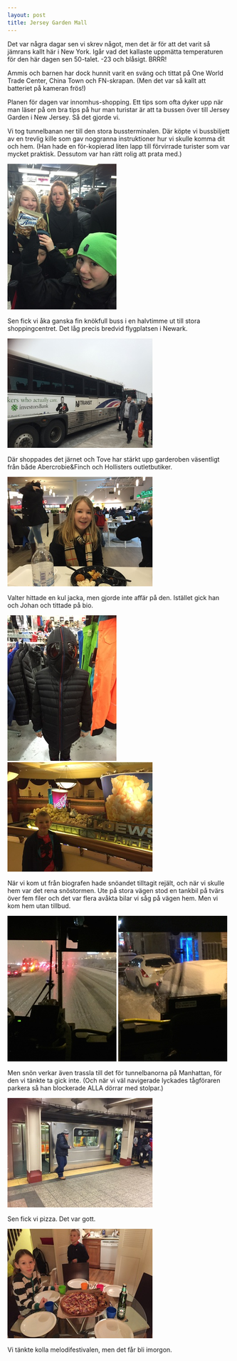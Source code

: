 ```yaml
---
layout: post
title: Jersey Garden Mall
---
```

Det var några dagar sen vi skrev något, men det är för att det varit så jämrans
kallt här i New York. Igår vad det kallaste uppmätta temperaturen för den här
dagen sen 50-talet. -23 och blåsigt. BRRR!

Ammis och barnen har dock hunnit varit en sväng och tittat på One World Trade
Center, China Town och FN-skrapan. (Men det var så kallt att batteriet på
kameran frös!)

Planen för dagen var innomhus-shopping. Ett tips som ofta dyker upp när man
läser på om bra tips på hur man turistar är att ta bussen över till Jersey
Garden i New Jersey. Så det gjorde vi.

Vi tog tunnelbanan ner till den stora bussterminalen. Där köpte vi bussbiljett
av en trevlig kille som gav noggranna instruktioner hur vi skulle komma dit och
hem. (Han hade en för-kopierad liten lapp till förvirrade turister som var
mycket praktisk. Dessutom var han rätt rolig att prata med.)

<a href="/images/2015-02-21/IMG_1871.JPG"><img src="/images/2015-02-21/thumbnails/IMG_1871.JPG" /></a>

Sen fick vi åka ganska fin knökfull buss i en halvtimme ut till stora
shoppingcentret. Det låg precis bredvid flygplatsen i Newark.
 
<a href="/images/2015-02-21/IMG_1875.JPG"><img src="/images/2015-02-21/thumbnails/IMG_1875.JPG" /></a>

Där shoppades det järnet och Tove har stärkt upp garderoben väsentligt från
både Abercrobie&Finch och Hollisters outletbutiker.

<a href="/images/2015-02-21/IMG_1877.JPG"><img src="/images/2015-02-21/thumbnails/IMG_1877.JPG" /></a>

Valter hittade en kul jacka, men gjorde inte affär på den. Istället gick han
och Johan och tittade på bio.

<a href="/images/2015-02-21/IMG_1880.JPG"><img src="/images/2015-02-21/thumbnails/IMG_1880.JPG" /></a>
<a href="/images/2015-02-21/IMG_1882.JPG"><img src="/images/2015-02-21/thumbnails/IMG_1882.JPG" /></a>

När vi kom ut från biografen hade snöandet tilltagit rejält, och när vi skulle
hem var det rena snöstormen. Ute på stora vägen stod en tankbil på tvärs över
fem filer och det var flera avåkta bilar vi såg på vägen hem. Men vi kom hem
utan tillbud. 

<a href="/images/2015-02-21/IMG_1883.JPG"><img src="/images/2015-02-21/thumbnails/IMG_1883.JPG" /></a>
<a href="/images/2015-02-21/IMG_1884.JPG"><img src="/images/2015-02-21/thumbnails/IMG_1884.JPG" /></a>

Men snön verkar även trassla till det för tunnelbanorna på Manhattan, för den
vi tänkte ta gick inte. (Och när vi väl navigerade lyckades tågföraren parkera
så han blockerade ALLA dörrar med stolpar.)

<a href="/images/2015-02-21/IMG_1886.JPG"><img src="/images/2015-02-21/thumbnails/IMG_1886.JPG" /></a>

Sen fick vi pizza. Det var gott.

<a href="/images/2015-02-21/IMG_1888.JPG"><img src="/images/2015-02-21/thumbnails/IMG_1888.JPG" /></a>

Vi tänkte kolla melodifestivalen, men det får bli imorgon.
